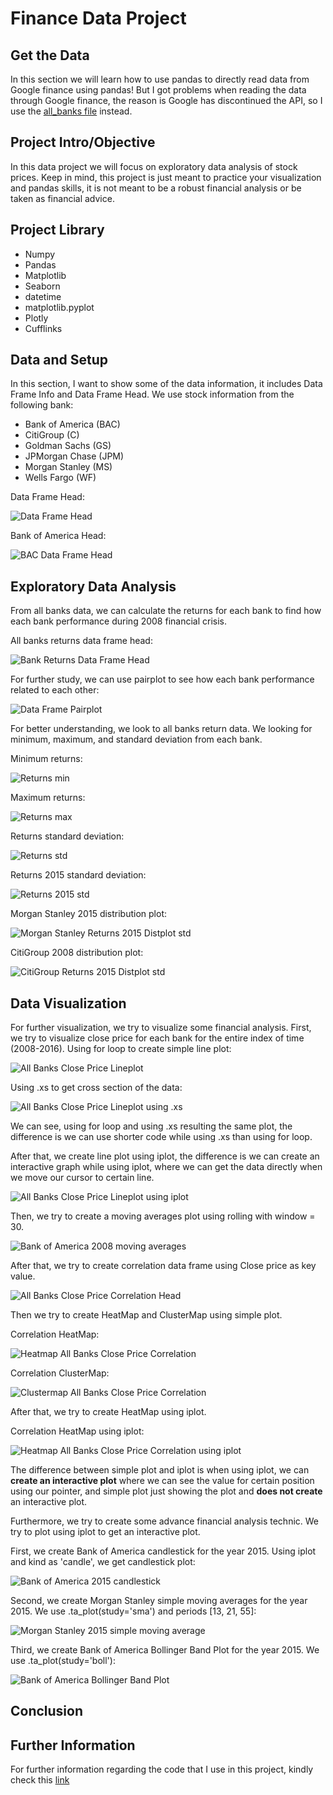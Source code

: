 # Finance Data Project

## Get the Data
In this section we will learn how to use pandas to directly read data from Google finance using pandas!
But I got problems when reading the data through Google finance, the reason is Google has discontinued the API, so I use the [all_banks file](https://github.com/afaf1204/Data-Projects/blob/main/Finance%20Project/all_banks) instead.

## Project Intro/Objective
In this data project we will focus on exploratory data analysis of stock prices. Keep in mind, this project is just meant to practice your visualization and pandas skills, it is not meant to be a robust financial analysis or be taken as financial advice.

## Project Library
- Numpy
- Pandas
- Matplotlib
- Seaborn
- datetime
- matplotlib.pyplot
- Plotly
- Cufflinks

## Data and Setup
In this section, I want to show some of the data information, it includes Data Frame Info and Data Frame Head. We use stock information from the following bank:
- Bank of America (BAC)
- CitiGroup (C)
- Goldman Sachs (GS)
- JPMorgan Chase (JPM)
- Morgan Stanley (MS)
- Wells Fargo (WF)

Data Frame Head:

![Data Frame Head](https://github.com/afaf1204/Data-Projects/blob/main/Finance%20Project/images/1.%20Data%20Frame%20Head.PNG)

Bank of America Head:

![BAC Data Frame Head](https://github.com/afaf1204/Data-Projects/blob/main/Finance%20Project/images/2.%20BAC%20Data%20Frame%20Head.PNG)

## Exploratory Data Analysis
From all banks data, we can calculate the returns for each bank to find how each bank performance during 2008 financial crisis.

All banks returns data frame head:

![Bank Returns Data Frame Head](https://github.com/afaf1204/Data-Projects/blob/main/Finance%20Project/images/3.%20Bank%20Returns%20Data%20Frame%20Head.PNG)

For further study, we can use pairplot to see how each bank performance related to each other:

![Data Frame Pairplot](https://github.com/afaf1204/Data-Projects/blob/main/Finance%20Project/images/4.%20Data%20Frame%20Pairplot.PNG)

For better understanding, we look to all banks return data. We looking for minimum, maximum, and standard deviation from each bank.

Minimum returns:

![Returns min](https://github.com/afaf1204/Data-Projects/blob/main/Finance%20Project/images/5.%20Returns%20min.PNG)

Maximum returns:

![Returns max](https://github.com/afaf1204/Data-Projects/blob/main/Finance%20Project/images/6.%20Returns%20max.PNG)

Returns standard deviation:

![Returns std](https://github.com/afaf1204/Data-Projects/blob/main/Finance%20Project/images/7.%20Returns%20std.PNG)

Returns 2015 standard deviation:

![Returns 2015 std](https://github.com/afaf1204/Data-Projects/blob/main/Finance%20Project/images/8.%20Returns%202015%20std.PNG)

Morgan Stanley 2015 distribution plot:

![Morgan Stanley Returns 2015 Distplot std](https://github.com/afaf1204/Data-Projects/blob/main/Finance%20Project/images/10.%20MS%20Returns%202015%20Distplot%20std.PNG)

CitiGroup 2008 distribution plot:

![CitiGroup Returns 2015 Distplot std](https://github.com/afaf1204/Data-Projects/blob/main/Finance%20Project/images/9.%20CitiGroup%20Returns%202015%20Distplot%20std.PNG)

## Data Visualization
For further visualization, we try to visualize some financial analysis.
First, we try to visualize close price for each bank for the entire index of time (2008-2016).
Using for loop to create simple line plot:

![All Banks Close Price Lineplot](https://github.com/afaf1204/Data-Projects/blob/main/Finance%20Project/images/11.%20All%20Banks%20Close%20Price%20Lineplot.PNG)

Using .xs to get cross section of the data:

![All Banks Close Price Lineplot using .xs](https://github.com/afaf1204/Data-Projects/blob/main/Finance%20Project/images/12.%20All%20Banks%20Close%20Price%20Lineplot%20using%20.xs.PNG)

We can see, using for loop and using .xs resulting the same plot, the difference is we can use shorter code while using .xs than using for loop.

After that, we create line plot using iplot, the difference is we can create an interactive graph while using iplot, where we can get the data directly when we move our cursor to certain line.

![All Banks Close Price Lineplot using iplot](https://github.com/afaf1204/Data-Projects/blob/main/Finance%20Project/images/13.%20All%20Banks%20Close%20Price%20Lineplot%20using%20iplot.PNG)

Then, we try to create a moving averages plot using rolling with window = 30.

![Bank of America 2008 moving averages](https://github.com/afaf1204/Data-Projects/blob/main/Finance%20Project/images/14.%20Bank%20of%20America%202008%20moving%20averages.PNG)

After that, we try to create correlation data frame using Close price as key value.

![All Banks Close Price Correlation Head](https://github.com/afaf1204/Data-Projects/blob/main/Finance%20Project/images/17.%20All%20Banks%20Close%20Price%20Correlation%20Head.PNG)

Then we try to create HeatMap and ClusterMap using simple plot.

Correlation HeatMap:

![Heatmap All Banks Close Price Correlation](https://github.com/afaf1204/Data-Projects/blob/main/Finance%20Project/images/15.%20Heatmap%20All%20Banks%20Close%20Price%20Correlation.PNG)

Correlation ClusterMap:

![Clustermap All Banks Close Price Correlation](https://github.com/afaf1204/Data-Projects/blob/main/Finance%20Project/images/16.%20Clustermap%20All%20Banks%20Close%20Price%20Correlation.PNG)

After that, we try to create HeatMap using iplot.

Correlation HeatMap using iplot:

![Heatmap All Banks Close Price Correlation using iplot](https://github.com/afaf1204/Data-Projects/blob/main/Finance%20Project/images/18.%20Heatmap%20All%20Banks%20Close%20Price%20Correlation%20using%20iplot.PNG)

The difference between simple plot and iplot is when using iplot, we can **create an interactive plot** where we can see the value for certain position using our pointer, and simple plot just showing the plot and **does not create** an interactive plot.

Furthermore, we try to create some advance financial analysis technic. We try to plot using iplot to get an interactive plot. 

First, we create Bank of America candlestick for the year 2015. Using iplot and kind as 'candle', we get candlestick plot:

![Bank of America 2015 candlestick](https://github.com/afaf1204/Data-Projects/blob/main/Finance%20Project/images/19.%20Bank%20of%20America%202015%20candlestick.PNG)

Second, we create Morgan Stanley simple moving averages for the year 2015. We use .ta_plot(study='sma') and periods [13, 21, 55]:

![Morgan Stanley 2015 simple moving average](https://github.com/afaf1204/Data-Projects/blob/main/Finance%20Project/images/20.%20Morgan%20Stanley%202015%20simple%20moving%20average.PNG)

Third, we create Bank of America Bollinger Band Plot for the year 2015. We use .ta_plot(study='boll'):

![Bank of America Bollinger Band Plot](https://github.com/afaf1204/Data-Projects/blob/main/Finance%20Project/images/21.%20Bank%20of%20America%20Bollinger%20Band%20Plot.PNG)

## Conclusion

## Further Information
For further information regarding the code that I use in this project, kindly check this [link](https://github.com/afaf1204/Data-Projects/blob/main/Finance%20Project/Finance%20Project.ipynb)
